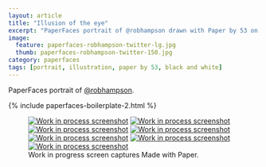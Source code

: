 ```yaml
---
layout: article
title: "Illusion of the eye"
excerpt: "PaperFaces portrait of @robhampson drawn with Paper by 53 on an iPad."
image: 
  feature: paperfaces-robhampson-twitter-lg.jpg
  thumb: paperfaces-robhampson-twitter-150.jpg
category: paperfaces
tags: [portrait, illustration, paper by 53, black and white]
---
```


PaperFaces portrait of [@robhampson](http://twitter.com/robhampson).

{% include paperfaces-boilerplate-2.html %}

<figure class="third">
  <a href="{{ site.url }}/images/paperfaces-robhampson-process-1-lg.jpg"><img src="{{ site.url }}/images/paperfaces-robhampson-process-1-600.jpg" alt="Work in process screenshot"></a>
  <a href="{{ site.url }}/images/paperfaces-robhampson-process-2-lg.jpg"><img src="{{ site.url }}/images/paperfaces-robhampson-process-2-600.jpg" alt="Work in process screenshot"></a>
  <a href="{{ site.url }}/images/paperfaces-robhampson-process-3-lg.jpg"><img src="{{ site.url }}/images/paperfaces-robhampson-process-3-600.jpg" alt="Work in process screenshot"></a>
  <a href="{{ site.url }}/images/paperfaces-robhampson-process-4-lg.jpg"><img src="{{ site.url }}/images/paperfaces-robhampson-process-4-600.jpg" alt="Work in process screenshot"></a>
  <a href="{{ site.url }}/images/paperfaces-robhampson-process-5-lg.jpg"><img src="{{ site.url }}/images/paperfaces-robhampson-process-5-600.jpg" alt="Work in process screenshot"></a>
  <a href="{{ site.url }}/images/paperfaces-robhampson-process-5-lg.jpg"><img src="{{ site.url }}/images/paperfaces-robhampson-process-5-600.jpg" alt="Work in process screenshot"></a>
  <a href="{{ site.url }}/images/paperfaces-robhampson-process-6-lg.jpg"><img src="{{ site.url }}/images/paperfaces-robhampson-process-6-600.jpg" alt="Work in process screenshot"></a>
  <figcaption>Work in progress screen captures Made with Paper.</figcaption>
</figure>
